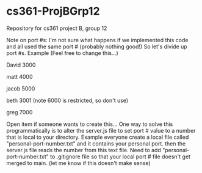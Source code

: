 # cs361-ProjBGrp12
Repository for cs361 project B, group 12

Note on port #s:
I'm not sure what happens if we implemented this code and all used the same port # (probably nothing good!) So let's divide up port #s. Example (Feel free to change this...)

David 3000

matt 4000

jacob 5000

beth 3001 (note 6000 is restricted, so don't use)

greg 7000

Open item if someone wants to create this...
One way to solve this programmatically is to alter the server.js file to set port # value to a number that is local to your directory. Example everyone create a local file called "personal-port-number.txt" and it contains your personal port. then the server.js file reads the number from this text file. Need to add "personal-port-number.txt" to .gitignore file so that your local port # file doesn't get merged to main. (let me know if this doesn't make sense)
